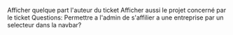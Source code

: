 

Afficher quelque part l'auteur du ticket
Afficher aussi le projet concerné par le ticket
Questions:
Permettre a l'admin de s'affilier a une entreprise par un selecteur dans la navbar?